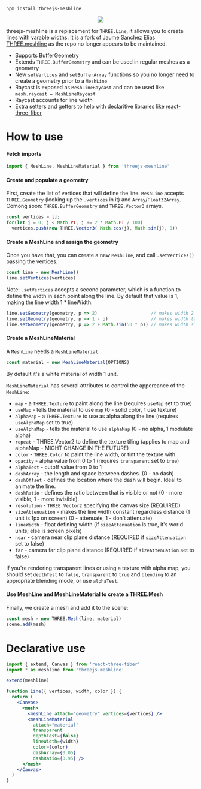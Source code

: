    npm install threejs-meshline

<p align="center">
	<img src="https://imgur.com/mZikTAH.gif" />
</p>

threejs-meshline is a replacement for `THREE.Line`, it allows you to create lines with varable widths. It is a fork of Jaume Sanchez Elias [THREE.meshline](https://github.com/spite/THREE.MeshLine) as the repo no longer appears to be maintained.

 * Supports BufferGeometry
 * Extends `THREE.BufferGeometry` and can be used in regular meshes as a geometry
 * New `setVertices` and `setBufferArray` functions so you no longer need to create a geometry prior to a `MeshLine`
 * Raycast is exposed as `MeshLineRaycast` and can be used like `mesh.raycast = MeshLineRaycast`
 * Raycast accounts for line width
 * Extra setters and getters to help with declaritive libraries like [react-three-fiber](https://github.com/react-spring/react-three-fiber)

# How to use

#### Fetch imports

```js
import { MeshLine, MeshLineMaterial } from 'threejs-meshline'
```

#### Create and populate a geometry

First, create the list of vertices that will define the line. `MeshLine` accepts `THREE.Geometry` (looking up the `.vertices` in it) and `Array`/`Float32Array`. Comong soon: `THREE.BufferGeometry` and `THREE.Vector3` arrays.

```js
const vertices = [];
for(let j = 0; j < Math.PI; j += 2 * Math.PI / 100)
  vertices.push(new THREE.Vector3( Math.cos(j), Math.sin(j), 0))
```

#### Create a MeshLine and assign the geometry

Once you have that, you can create a new `MeshLine`, and call `.setVertices()` passing the vertices.

```js
const line = new MeshLine()
line.setVertices(vertices)
```

Note: `.setVertices` accepts a second parameter, which is a function to define the width in each point along the line. By default that value is 1, making the line width 1 * lineWidth.

```js
line.setGeometry(geometry, p => 2)                    // makes width 2 * lineWidth
line.setGeometry(geometry, p => 1 - p)                // makes width taper
line.setGeometry(geometry, p => 2 + Math.sin(50 * p)) // makes width sinusoidal
```

#### Create a MeshLineMaterial

A `MeshLine` needs a `MeshLineMaterial`:

```js
const material = new MeshLineMaterial(OPTIONS)
```

By default it's a white material of width 1 unit.

`MeshLineMaterial` has several attributes to control the appereance of the `MeshLine`:

* `map` - a `THREE.Texture` to paint along the line (requires `useMap` set to true)
* `useMap` - tells the material to use `map` (0 - solid color, 1 use texture)
* `alphaMap` - a `THREE.Texture` to use as alpha along the line (requires `useAlphaMap` set to true)
* `useAlphaMap` - tells the material to use `alphaMap` (0 - no alpha, 1 modulate alpha)
* `repeat` - THREE.Vector2 to define the texture tiling (applies to map and alphaMap - MIGHT CHANGE IN THE FUTURE)
* `color` - `THREE.Color` to paint the line width, or tint the texture with
* `opacity` - alpha value from 0 to 1 (requires `transparent` set to `true`)
* `alphaTest` - cutoff value from 0 to 1
* `dashArray` - the length and space between dashes. (0 - no dash)
* `dashOffset` - defines the location where the dash will begin. Ideal to animate the line.
* `dashRatio` - defines the ratio between that is visible or not (0 - more visible, 1 - more invisible).
* `resolution` - `THREE.Vector2` specifying the canvas size (REQUIRED)
* `sizeAttenuation` - makes the line width constant regardless distance (1 unit is 1px on screen) (0 - attenuate, 1 - don't attenuate)
* `lineWidth` - float defining width (if `sizeAttenuation` is true, it's world units; else is screen pixels)
* `near` - camera near clip plane distance  (REQUIRED if `sizeAttenuation` set to false)
* `far` - camera far clip plane distance  (REQUIRED if `sizeAttenuation` set to false)

If you're rendering transparent lines or using a texture with alpha map, you should set `depthTest` to `false`, `transparent` to `true` and `blending` to an appropriate blending mode, or use `alphaTest`.

#### Use MeshLine and MeshLineMaterial to create a THREE.Mesh #####

Finally, we create a mesh and add it to the scene:

```js
const mesh = new THREE.Mesh(line, material)
scene.add(mesh)
```

# Declarative use

```jsx
import { extend, Canvas } from 'react-three-fiber'
import * as meshline from 'threejs-meshline'

extend(meshline)

function Line({ vertices, width, color }) {
  return (
    <Canvas>
      <mesh>
        <meshLine attach="geometry" vertices={vertices} />
        <meshLineMaterial
          attach="material"
          transparent
          depthTest={false}
          lineWidth={width}
          color={color}
          dashArray={0.05}
          dashRatio={0.95} />
      </mesh>
    </Canvas>
  )
}
```
